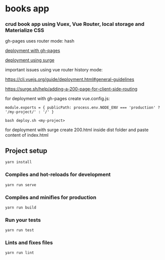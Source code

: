 # books app

### crud book app using Vuex, Vue Router, local storage and Materialize CSS

gh-pages uses router mode: hash

[deployment with gh-pages](https://rkloecker.github.io/vuex-books-ls/)

[deployment using surge](vuexbooks.surge.sh)

important issues using vue router history mode:

https://cli.vuejs.org/guide/deployment.html#general-guidelines

https://surge.sh/help/adding-a-200-page-for-client-side-routing

for deployment with gh-pages create vue.config.js:

`module.exports = {
  publicPath: process.env.NODE_ENV === 'production'
    ? '/my-project/'
    : '/'
}`

`bash deploy.sh <my-project>`

for deployment with surge create 200.html inside dist folder and paste content of index.html

## Project setup
```
yarn install
```

### Compiles and hot-reloads for development
```
yarn run serve
```

### Compiles and minifies for production
```
yarn run build
```

### Run your tests
```
yarn run test
```

### Lints and fixes files
```
yarn run lint
```
